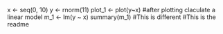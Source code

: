 x <- seq(0, 10)
y <- rnorm(11)
plot_1 <- plot(y~x)
#after plotting claculate a linear model
m_1 <- lm(y ~ x)
summary(m_1)
#This is different
#This is the readme